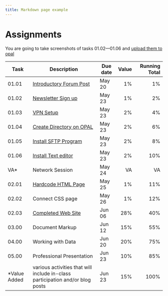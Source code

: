 ```yaml
---
title: Markdown page example
---
```


# Assignments

You are going to take screenshots of tasks 01.02&mdash;01.06 and [upload them to opal](https://opal.ils.unc.edu/~lblakej/task-screenshots/)

Task | Description | Due date | Value | Running Total
---  | ---         | ---       | --: | --:
01.01 | [Introductory Forum Post](docs/basics/basics-intro#task-0101)                       | May 20 | 1% |  1%
01.02 | [Newsletter Sign up](docs/basics/basics-intro#task-0102)                            | May 23 | 1% |  2%
01.03 | [VPN Setup](docs/basics/basics-intro#task-0103)                                     | May 23 | 2% |  4%
01.04 | [Create Directory on OPAL](docs/basics/command-line#task-0104-create-a-directory)   | May 23 | 2% |  6%
01.05 | [Install SFTP Program](docs/basics/sftp-editors#task-0105-install-an-sftp-tool)     | May 23 | 2% |  8%
01.06 | [Install Text editor](docs/basics/sftp-editors#task-0106-install-a-text-editor)     | May 23 | 2% | 10%
VA*    | Network Session                                                                    | May 24 |  VA | VA
02.01 | [Hardcode HTML Page](docs/web-dev/html-1#task-0201-hard-code-a-html-page)           | May 25 | 1% | 11%
02.02 | Connect CSS page                                                                    | May 26 | 1% | 12%   
02.03 | [Completed Web Site](docs/web-dev/web-checklist)                                    | Jun 06 | 28% | 40%
03.00 | Document Markup                                                                     | Jun 12 | 15% | 55%
04.00 | Working with Data                                                                   | Jun 20 | 20% | 75%
05.00 | Professional Presentation                                                           | Jun 23 | 10% | 85%
*Value Added | various activities that will include in-class participation and/or blog posts| Jun 23 | 15% | 100%
